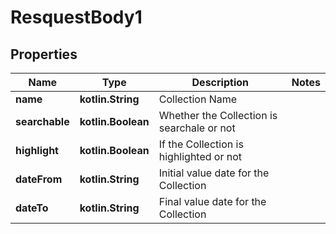
# ResquestBody1

## Properties
Name | Type | Description | Notes
------------ | ------------- | ------------- | -------------
**name** | **kotlin.String** | Collection Name | 
**searchable** | **kotlin.Boolean** | Whether the Collection is searchale or not | 
**highlight** | **kotlin.Boolean** | If the Collection is highlighted or not | 
**dateFrom** | **kotlin.String** | Initial value date for the Collection | 
**dateTo** | **kotlin.String** | Final value date for the Collection | 



